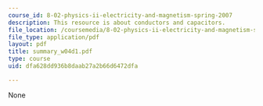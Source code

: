 ```yaml
---
course_id: 8-02-physics-ii-electricity-and-magnetism-spring-2007
description: This resource is about conductors and capacitors.
file_location: /coursemedia/8-02-physics-ii-electricity-and-magnetism-spring-2007/dfa628dd936b8daab27a2b66d6472dfa_summary_w04d1.pdf
file_type: application/pdf
layout: pdf
title: summary_w04d1.pdf
type: course
uid: dfa628dd936b8daab27a2b66d6472dfa

---
```

None